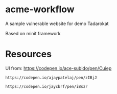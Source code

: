 # acme-workflow
A sample vulnerable website for demo Tadarokat

Based on minit framework




# Resources

UI from:
    https://codepen.io/ace-subido/pen/Cuiep

    https://codepen.io/ajaypatelaj/pen/zIBjJ
    
    https://codepen.io/jaycbrf/pen/iBszr
